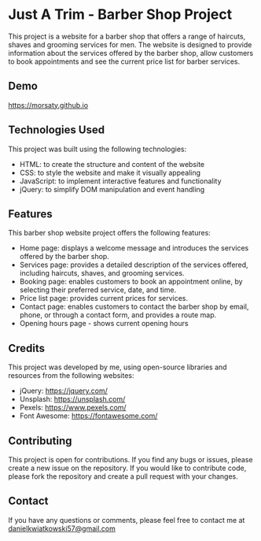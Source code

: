 
# Just A Trim - Barber Shop Project

This project is a website for a barber shop that offers a range of haircuts, shaves and grooming services for men. The website is designed to provide information about the services offered by the barber shop, allow customers to book appointments and see the current price list for barber services.

## Demo

https://morsaty.github.io

## Technologies Used

This project was built using the following technologies:

- HTML: to create the structure and content of the website
- CSS: to style the website and make it visually appealing
- JavaScript: to implement interactive features and functionality
- jQuery: to simplify DOM manipulation and event handling

## Features

This barber shop website project offers the following features:

- Home page: displays a welcome message and introduces the services offered by the barber shop.
- Services page: provides a detailed description of the services offered, including haircuts, shaves, and grooming services.
- Booking page: enables customers to book an appointment online, by selecting their preferred service, date, and time.
- Price list page: provides current prices for services.
- Contact page: enables customers to contact the barber shop by email, phone, or through a contact form, and provides a route map.
- Opening hours page - shows current opening hours

## Credits

This project was developed by me, using open-source libraries and resources from the following websites:

- jQuery: https://jquery.com/
- Unsplash: https://unsplash.com/
- Pexels: https://www.pexels.com/
- Font Awesome: https://fontawesome.com/

## Contributing

This project is open for contributions. If you find any bugs or issues, please create a new issue on the repository. If you would like to contribute code, please fork the repository and create a pull request with your changes.


## Contact

If you have any questions or comments, please feel free to contact me at danielkwiatkowski57@gmail.com
